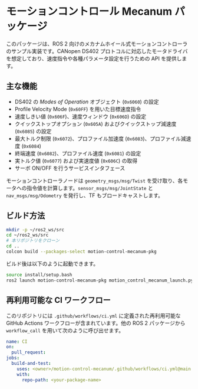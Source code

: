 # モーションコントロール Mecanum パッケージ

このパッケージは、ROS 2 向けのメカナムホイール式モーションコントローラのサンプル実装です。CANopen DS402 プロトコルに対応したモータドライバを想定しており、速度指令や各種パラメータ設定を行うための API を提供します。

## 主な機能

- DS402 の *Modes of Operation* オブジェクト (`0x6060`) の設定
- Profile Velocity Mode (`0x60FF`) を用いた目標速度指令
- 速度しきい値 (`0x606F`)、速度ウィンドウ (`0x606D`) の設定
- クイックストップオプション (`0x605A`) およびクイックストップ減速度 (`0x6085`) の設定
- 最大トルク制限 (`0x6072`)、プロファイル加速度 (`0x6083`)、プロファイル減速度 (`0x6084`)
- 終端速度 (`0x6082`)、プロファイル速度 (`0x6081`) の設定
- 実トルク値 (`0x6077`) および実速度値 (`0x606C`) の取得
- サーボ ON/OFF を行うサービスインタフェース

モーションコントローラノードは `geometry_msgs/msg/Twist` を受け取り、各モータへの指令値を計算します。`sensor_msgs/msg/JointState` と `nav_msgs/msg/Odometry` を発行し、TF もブロードキャストします。

## ビルド方法

```bash
mkdir -p ~/ros2_ws/src
cd ~/ros2_ws/src
# 本リポジトリをクローン
cd ..
colcon build --packages-select motion-control-mecanum-pkg
```

ビルド後は以下のように起動できます。

```bash
source install/setup.bash
ros2 launch motion-control-mecanum-pkg motion_control_mecanum_launch.py
```

## 再利用可能な CI ワークフロー

このリポジトリには `.github/workflows/ci.yml` に定義された再利用可能な GitHub Actions ワークフローが含まれています。他の ROS 2 パッケージから `workflow_call` を用いて次のように呼び出せます。

```yaml
name: CI
on:
  pull_request:
jobs:
  build-and-test:
    uses: <owner>/motion-control-mecanum/.github/workflows/ci.yml@main
    with:
      repo-path: <your-package-name>
```

